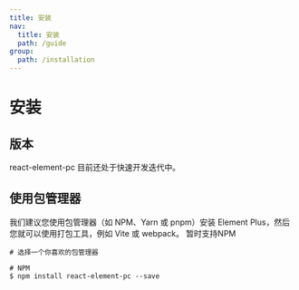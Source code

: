 ```yaml
---
title: 安装
nav:
  title: 安装
  path: /guide
group:
  path: /installation
---
```



# 安装

## 版本

react-element-pc 目前还处于快速开发迭代中。

## 使用包管理器
我们建议您使用包管理器（如 NPM、Yarn 或 pnpm）安装 Element Plus，然后您就可以使用打包工具，例如 Vite 或 webpack。
暂时支持NPM
```
# 选择一个你喜欢的包管理器

# NPM
$ npm install react-element-pc --save
```


